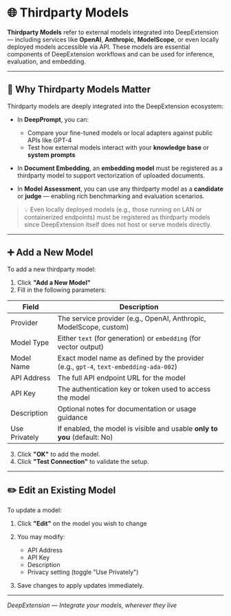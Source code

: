
# 🌐 Thirdparty Models

**Thirdparty Models** refer to external models integrated into DeepExtension — including services like **OpenAI**, 
**Anthropic**, **ModelScope**, or even locally deployed models accessible via API. These models are essential components 
of DeepExtension workflows and can be used for inference, evaluation, and embedding.

---

## 🔗 Why Thirdparty Models Matter

Thirdparty models are deeply integrated into the DeepExtension ecosystem:

- In **DeepPrompt**, you can:
  - Compare your fine-tuned models or local adapters against public APIs like GPT-4
  - Test how external models interact with your **knowledge base** or **system prompts**

- In **Document Embedding**, an **embedding model** must be registered as a thirdparty model to support vectorization of 
uploaded documents.

- In **Model Assessment**, you can use any thirdparty model as a **candidate** or **judge** — enabling rich benchmarking 
and evaluation scenarios.

> 💡 Even locally deployed models (e.g., those running on LAN or containerized endpoints) must be registered as 
thirdparty models since DeepExtension itself does not host or serve models directly.

---

## ➕ Add a New Model

To add a new thirdparty model:

1. Click **"Add a New Model"**
2. Fill in the following parameters:

| Field               | Description                                                                 |
|---------------------|-----------------------------------------------------------------------------|
| Provider            | The service provider (e.g., OpenAI, Anthropic, ModelScope, custom)          |
| Model Type          | Either `text` (for generation) or `embedding` (for vector output)           |
| Model Name          | Exact model name as defined by the provider (e.g., `gpt-4`, `text-embedding-ada-002`) |
| API Address         | The full API endpoint URL for the model                                     |
| API Key             | The authentication key or token used to access the model                    |
| Description         | Optional notes for documentation or usage guidance                          |
| Use Privately       | If enabled, the model is visible and usable **only to you** (default: No)   |

3. Click **"OK"** to add the model.
4. Click **"Test Connection"** to validate the setup.

---

## ✏️ Edit an Existing Model

To update a model:

1. Click **"Edit"** on the model you wish to change
2. You may modify:
   - API Address
   - API Key
   - Description
   - Privacy setting (toggle "Use Privately")

3. Save changes to apply updates immediately.

---

*DeepExtension — Integrate your models, wherever they live*

